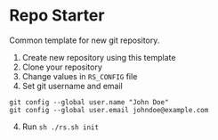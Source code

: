 # Repo Starter

Common template for new git repository.

1. Create new repository using this template
2. Clone your repository
3. Change values in `RS_CONFIG` file
4. Set git username and email
```
git config --global user.name "John Doe"
git config --global user.email johndoe@example.com
```
4. Run `sh ./rs.sh init`
